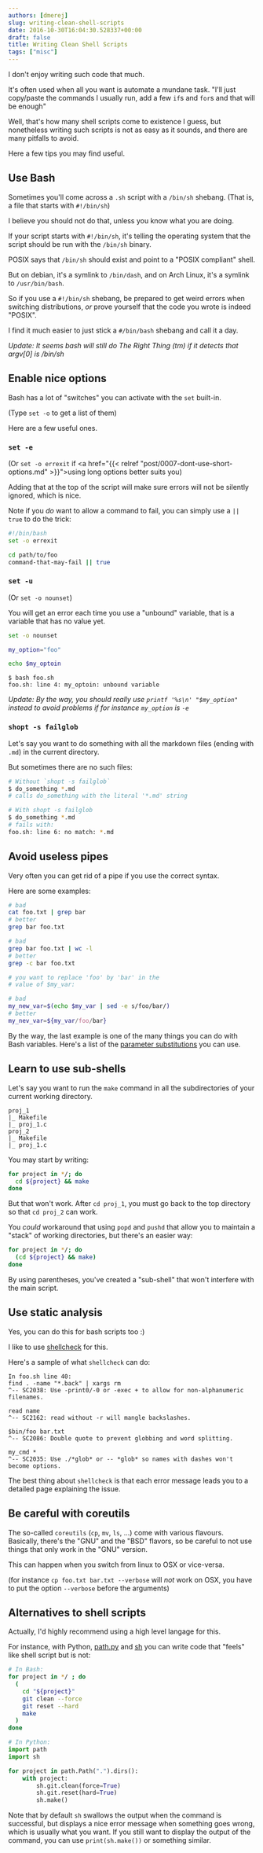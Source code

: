```yaml
---
authors: [dmerej]
slug: writing-clean-shell-scripts
date: 2016-10-30T16:04:30.528337+00:00
draft: false
title: Writing Clean Shell Scripts
tags: ["misc"]
---
```


I don't enjoy writing such code that much.

It's often used when all you want is automate a mundane task.
"I'll just copy/paste the commands I usually run, add a few `if`s and `for`s
and that will be enough"

Well, that's how many shell scripts come to existence I guess, but nonetheless
writing such scripts is not as easy as it sounds, and there are many pitfalls to avoid.

Here a few tips you may find useful.

<!--more-->

## Use Bash

Sometimes you'll come across a `.sh` script with a `/bin/sh` shebang.
(That is, a file that starts with `#!/bin/sh`)

I believe you should not do that, unless you know what you are doing.

If your script starts with `#!/bin/sh`, it's telling the operating system
that the script should be run with the `/bin/sh` binary.

POSIX says that `/bin/sh` should exist and point to a "POSIX compliant" shell.

But on debian, it's a symlink to `/bin/dash`, and on Arch Linux, it's a symlink
to `/usr/bin/bash`.

So if you use a `#!/bin/sh` shebang, be prepared to get weird errors when
switching distributions, _or_ prove yourself that the code you wrote is indeed "POSIX".

I find it much easier to just stick a `#/bin/bash` shebang and call it a
day.

_Update: It seems bash will still do The Right Thing (tm) if it detects
that argv[0] is /bin/sh_


## Enable nice options

Bash has a lot of "switches" you can activate with the `set` built-in.

(Type `set -o` to get a list of them)

Here are a few useful ones.

### `set -e`

(Or `set -o errexit` if <a href="{{< relref "post/0007-dont-use-short-options.md" >}}">using long options</a>
better suits you)

Adding that at the top of the script will make sure errors will not be silently
ignored, which is nice.

Note if you _do_ want to allow a command to fail, you can simply use a `|| true`
to do the trick:

```bash
#!/bin/bash
set -o errexit

cd path/to/foo
command-that-may-fail || true
```

###  `set -u`

(Or `set -o nounset`)

You will get an error each time you use a "unbound" variable, that is a
variable that has no value yet.

```bash
set -o nounset

my_option="foo"

echo $my_optoin
```

```console
$ bash foo.sh
foo.sh: line 4: my_optoin: unbound variable
```

_Update: By the way, you should really use `printf '%s\n' "$my_option"`
instead to avoid problems if for instance `my_option` is `-e`_


### `shopt -s failglob`

Let's say you want to do something with all the markdown files (ending with
`.md`) in the current directory.

But sometimes there are no such files:

```bash
# Without `shopt -s failglob`
$ do_something *.md
# calls do_something with the literal '*.md' string

# With shopt -s failglob
$ do_something *.md
# fails with:
foo.sh: line 6: no match: *.md
```

## Avoid useless pipes

Very often you can get rid of a pipe if you use the correct syntax.

Here are some examples:

```bash
# bad
cat foo.txt | grep bar
# better
grep bar foo.txt

# bad
grep bar foo.txt | wc -l
# better
grep -c bar foo.txt

# you want to replace 'foo' by 'bar' in the
# value of $my_var:

# bad
my_new_var=$(echo $my_var | sed -e s/foo/bar/)
# better
my_nev_var=${my_var/foo/bar}
```

By the way, the last example is one of the many things you can do with Bash
variables. Here's a list of the
[parameter substitutions](http://www.tldp.org/LDP/abs/html/parameter-substitution.html)
you can use.

## Learn to use sub-shells

Let's say you want to run the `make` command in all the subdirectories of your
current working directory.

```text
proj_1
|_ Makefile
|_ proj_1.c
proj_2
|_ Makefile
|_ proj_1.c
```

You may start by writing:

```bash
for project in */; do
  cd ${project} && make
done
```

But that won't work. After `cd proj_1`, you must go back to the top directory
so that `cd proj_2` can work.

You *could* workaround that using `popd` and `pushd` that allow you to maintain
a "stack" of working directories, but there's an easier way:

```bash
for project in */; do
  (cd ${project} && make)
done
```

By using parentheses, you've created a "sub-shell" that won't interfere with the
main script.

## Use static analysis

Yes, you can do this for bash scripts too :)

I like to use [shellcheck](https://www.shellcheck.net/) for this.

Here's a sample of what `shellcheck` can do:

```text
In foo.sh line 40:
find . -name "*.back" | xargs rm
^-- SC2038: Use -print0/-0 or -exec + to allow for non-alphanumeric filenames.

read name
^-- SC2162: read without -r will mangle backslashes.

$bin/foo bar.txt
^-- SC2086: Double quote to prevent globbing and word splitting.

my_cmd *
^-- SC2035: Use ./*glob* or -- *glob* so names with dashes won't become options.
```

The best thing about `shellcheck` is that each error message leads you to a
detailed page explaining the issue.


## Be careful with coreutils

The so-called `coreutils` (`cp`, `mv`, `ls`, ...) come with various flavours.
Basically, there's the "GNU" and the "BSD" flavors, so be careful to not use
things that only work in the "GNU" version.

This can happen when you switch from linux to OSX or vice-versa.

(for instance `cp foo.txt bar.txt --verbose` will _not_ work on OSX, you have
to put the option `--verbose` before the arguments)


## Alternatives to shell scripts

Actually, I'd highly recommend using a high level langage for this.

For instance, with Python, [path.py](https://pypi.python.org/pypi/path.py) and
[sh](https://amoffat.github.io/sh/) you can write
code that "feels" like shell script but is not:

```bash
# In Bash:
for project in */ ; do
  (
    cd "${project}"
    git clean --force
    git reset --hard
    make
  )
done
```

```python
# In Python:
import path
import sh

for project in path.Path(".").dirs():
    with project:
        sh.git.clean(force=True)
        sh.git.reset(hard=True)
        sh.make()
```

Note that by default `sh` swallows the output when the command is successful,
but displays a nice error message when something goes wrong, which is usually
what you want. If you still want to display the output of the command, you can
use `print(sh.make())` or something similar.
